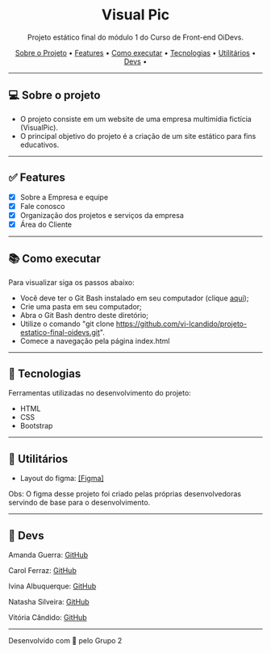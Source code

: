 <h1 align="center">Visual Pic</h1>

<p align="center">Projeto estático final do módulo 1 do Curso de Front-end OiDevs. </p>

<p align="center">
  <a href="#computer-sobre-o-projeto">Sobre o Projeto</a> •
  <a href="#white_check_mark-features">Features</a> •
  <a href="#books-como-executar">Como executar</a> •
  <a href="#hammer-tecnologias">Tecnologias</a> •
  <a href="#hammer-utilitários">Utilitários</a> •
   <a href="#rocket-devs">Devs</a> •
</p>

---

## :computer: Sobre o projeto

- O projeto consiste em um website de uma empresa multimídia fictícia (VisualPic).
- O principal objetivo do projeto é a criação de um site estático para fins educativos.

---

## :white_check_mark: Features
- [x] Sobre a Empresa e equipe
- [x] Fale conosco
- [x] Organização dos projetos e serviços da empresa
- [x] Área do Cliente

---

## :books: Como executar

Para visualizar siga os passos abaixo: 
- Você deve ter o Git Bash instalado em seu computador (clique <a href="https://git-scm.com/download/win">aqui</a>);
- Crie uma pasta em seu computador;
- Abra o Git Bash dentro deste diretório;
- Utilize o comando "git clone https://github.com/vi-lcandido/projeto-estatico-final-oidevs.git".
- Comece a navegação pela página index.html

---

## :hammer: Tecnologias

Ferramentas utilizadas no desenvolvimento do projeto:

- HTML
- CSS
- Bootstrap

---

## :hammer: Utilitários

- Layout do figma: <a href="https://www.figma.com/file/mCrNI8yvDehcIFUb8abTJa/OiDevs---Projeto-Final?node-id=0%3A1" >[Figma]</a> 

Obs: O figma desse projeto foi criado pelas próprias desenvolvedoras servindo de base para o desenvolvimento.

---

## :rocket: Devs
  <p>Amanda Guerra:  <a href="https://github.com/amaendoas">GitHub</a></p>
  <p>Carol Ferraz: <a href="https://github.com/carolferraz">GitHub</b></sub></a><p> 
   <p>Ivina Albuquerque: <a href="https://github.com/Ivina-als">GitHub</b></sub></a><p> 
  <p>Natasha Silveira: <a href="https://github.com/natashasilveira">GitHub</b></sub></a></p>
  <p>Vitória Cândido: <a href="https://github.com/vi-lcandido">GitHub</b></sub></a><p>
 

---
Desenvolvido com 💜 pelo Grupo 2
